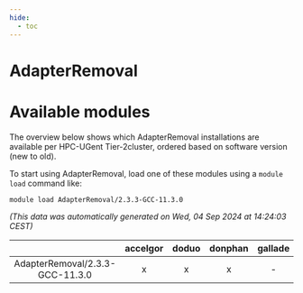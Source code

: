 ```yaml
---
hide:
  - toc
---
```


AdapterRemoval
==============

# Available modules


The overview below shows which AdapterRemoval installations are available per HPC-UGent Tier-2cluster, ordered based on software version (new to old).

To start using AdapterRemoval, load one of these modules using a `module load` command like:

```shell
module load AdapterRemoval/2.3.3-GCC-11.3.0
```

*(This data was automatically generated on Wed, 04 Sep 2024 at 14:24:03 CEST)*  

| |accelgor|doduo|donphan|gallade|joltik|shinx|skitty|
| :---: | :---: | :---: | :---: | :---: | :---: | :---: | :---: |
|AdapterRemoval/2.3.3-GCC-11.3.0|x|x|x|-|x|-|x|
